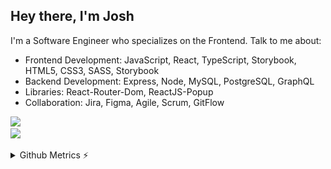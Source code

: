## Hey there, I'm Josh
I'm a Software Engineer who specializes on the Frontend. Talk to me about: 
* Frontend Development: JavaScript, React, TypeScript, Storybook, HTML5, CSS3, SASS, Storybook
* Backend Development: Express, Node, MySQL, PostgreSQL, GraphQL
* Libraries: React-Router-Dom, ReactJS-Popup
* Collaboration: Jira, Figma, Agile, Scrum, GitFlow

<p align="left">
  <a href="https://skillicons.dev/%22%3E">
    <img src="https://skillicons.dev/icons?i=js,react,typescript,redux,chakra,html,css,sass" /><br/>
    <img src="https://skillicons.dev/icons?i=graphql,nodejs,express,mysql,postgres,git,figma,jira" />
  </a>
</p>

<details>
<summary>Github Metrics ⚡</summary>

<p align="center">
    <img src="/github-metrics.svg" />
</p>
</details>
